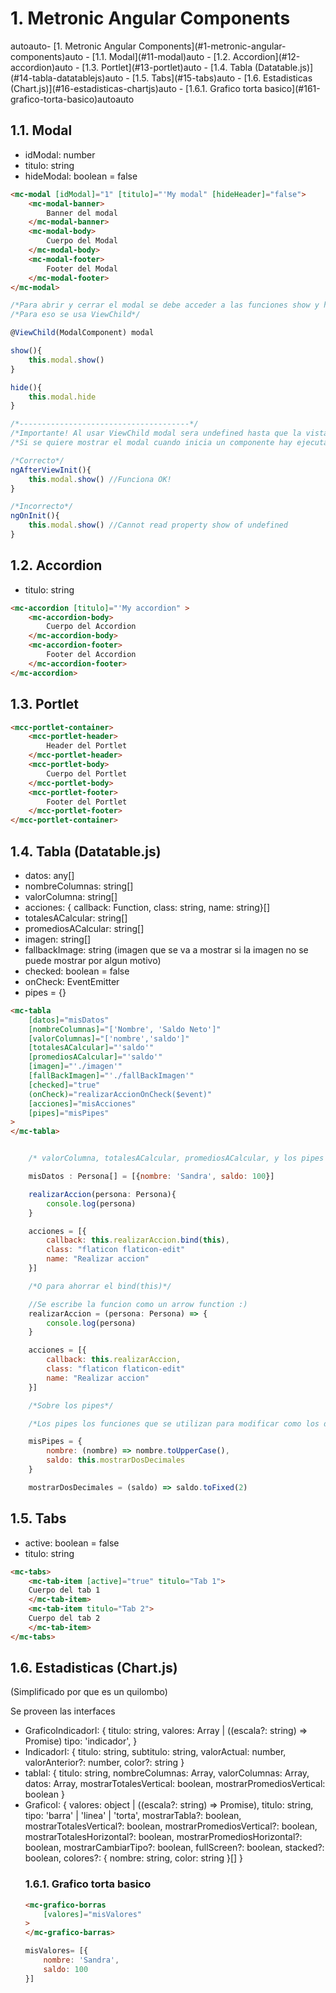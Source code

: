 # 1. Metronic Angular Components

<!-- TOC -->autoauto- [1. Metronic Angular Components](#1-metronic-angular-components)auto    - [1.1. Modal](#11-modal)auto    - [1.2. Accordion](#12-accordion)auto    - [1.3. Portlet](#13-portlet)auto    - [1.4. Tabla (Datatable.js)](#14-tabla-datatablejs)auto    - [1.5. Tabs](#15-tabs)auto    - [1.6. Estadisticas (Chart.js)](#16-estadisticas-chartjs)auto        - [1.6.1. Grafico torta basico](#161-grafico-torta-basico)autoauto<!-- /TOC -->

## 1.1. Modal

* idModal: number
* titulo: string
* hideModal: boolean = false

```html
<mc-modal [idModal]="1" [titulo]="'My modal" [hideHeader]="false">
    <mc-modal-banner>
        Banner del modal
    </mc-modal-banner>
    <mc-modal-body>
        Cuerpo del Modal
    </mc-modal-body>
    <mc-modal-footer>
        Footer del Modal
    </mc-modal-footer>
</mc-modal>
```

```javascript
/*Para abrir y cerrar el modal se debe acceder a las funciones show y hide.*/
/*Para eso se usa ViewChild*/

@ViewChild(ModalComponent) modal

show(){
    this.modal.show()
}

hide(){
    this.modal.hide
}

/*--------------------------------------*/
/*Importante! Al usar ViewChild modal sera undefined hasta que la vista se termine de renderizar*/
/*Si se quiere mostrar el modal cuando inicia un componente hay ejecutar show dentro del afterViewInit*/

/*Correcto*/
ngAfterViewInit(){
    this.modal.show() //Funciona OK!
}

/*Incorrecto*/
ngOnInit(){
    this.modal.show() //Cannot read property show of undefined
}

```

## 1.2. Accordion

* titulo: string

```html
<mc-accordion [titulo]="'My accordion" >
    <mc-accordion-body>
        Cuerpo del Accordion
    </mc-accordion-body>
    <mc-accordion-footer>
        Footer del Accordion
    </mc-accordion-footer>
</mc-accordion>
```

## 1.3. Portlet

```html
<mcc-portlet-container>
    <mcc-portlet-header>
        Header del Portlet
    </mcc-portlet-header>
    <mcc-portlet-body>
        Cuerpo del Portlet
    </mcc-portlet-body>
    <mcc-portlet-footer>
        Footer del Portlet
    </mcc-portlet-footer>
</mcc-portlet-container>
```

## 1.4. Tabla (Datatable.js)

* datos: any[]
* nombreColumnas: string[]
* valorColumna: string[]
* acciones: { callback: Function, class: string, name: string}[]
* totalesACalcular: string[]
* promediosACalcular: string[]
* imagen: string[]
* fallbackImage: string (imagen que se va a mostrar si la imagen no se puede mostrar por algun motivo)
* checked: boolean = false
* onCheck: EventEmitter
* pipes = {}

```html
<mc-tabla
    [datos]="misDatos"
    [nombreColumnas]="['Nombre', 'Saldo Neto']"
    [valorColumnas]="['nombre','saldo']"
    [totalesACalcular]="'saldo'"
    [promediosACalcular]="'saldo'"
    [imagen]="'./imagen'"
    [fallBackImagen]="'./fallBackImagen'"
    [checked]="true"
    (onCheck)="realizarAccionOnCheck($event)"
    [acciones]="misAcciones"
    [pipes]="misPipes"
>
</mc-tabla>
```

```javascript

    /* valorColumna, totalesACalcular, promediosACalcular, y los pipes hacen referencia a las claves de los objetos que se envian al componeneste por el input datos*/

    misDatos : Persona[] = [{nombre: 'Sandra', saldo: 100}]

    realizarAccion(persona: Persona){
        console.log(persona)
    }

    acciones = [{
        callback: this.realizarAccion.bind(this),
        class: "flaticon flaticon-edit"
        name: "Realizar accion"
    }]

    /*O para ahorrar el bind(this)*/

    //Se escribe la funcion como un arrow function :)
    realizarAccion = (persona: Persona) => {
        console.log(persona)
    }

    acciones = [{
        callback: this.realizarAccion,
        class: "flaticon flaticon-edit"
        name: "Realizar accion"
    }]

    /*Sobre los pipes*/

    /*Los pipes los funciones que se utilizan para modificar como los datos seran mostrados al usuario. No modifican los datos, solo se altera la forma en que se muestran por pantalla*/

    misPipes = {
        nombre: (nombre) => nombre.toUpperCase(),
        saldo: this.mostrarDosDecimales
    }

    mostrarDosDecimales = (saldo) => saldo.toFixed(2)
```

## 1.5. Tabs

* active: boolean = false
* titulo: string

```html
<mc-tabs>
    <mc-tab-item [active]="true" titulo="Tab 1">
    Cuerpo del tab 1
    </mc-tab-item>
    <mc-tab-item titulo="Tab 2">
    Cuerpo del tab 2
    </mc-tab-item>
</mc-tabs>
```

## 1.6. Estadisticas (Chart.js)

(Simplificado por que es un quilombo)

Se proveen las interfaces

* GraficoIndicadorI: {
    titulo: string,
    valores: Array<IndicadorI> | ((escala?: string) => Promise<IndicadorI>)
    tipo: 'indicador',
}
* IndicadorI: {
    titulo: string,
    subtitulo: string,
    valorActual: number,
    valorAnterior?: number,
    color?: string
}
* tablaI: {
    titulo: string,
    nombreColumnas: Array<string>,
    valorColumnas: Array<string>,
    datos: Array<any>,
    mostrarTotalesVertical: boolean,
    mostrarPromediosVertical: boolean
}
* GraficoI: {
    valores: object | ((escala?: string) => Promise<object>),
    titulo: string,
    tipo: 'barra' | 'linea' | 'torta',
    mostrarTabla?: boolean,
    mostrarTotalesVertical?: boolean,
    mostrarPromediosVertical?: boolean,
    mostrarTotalesHorizontal?: boolean,
    mostrarPromediosHorizontal?: boolean,
    mostrarCambiarTipo?: boolean,
    fullScreen?: boolean,
    stacked?: boolean,
    colores?: { nombre: string, color: string }[]
}

### 1.6.1. Grafico torta basico

```html
<mc-grafico-borras
    [valores]="misValores"
>
</mc-grafico-barras>
```

```javascript
misValores= [{
    nombre: 'Sandra',
    saldo: 100
}]
```
